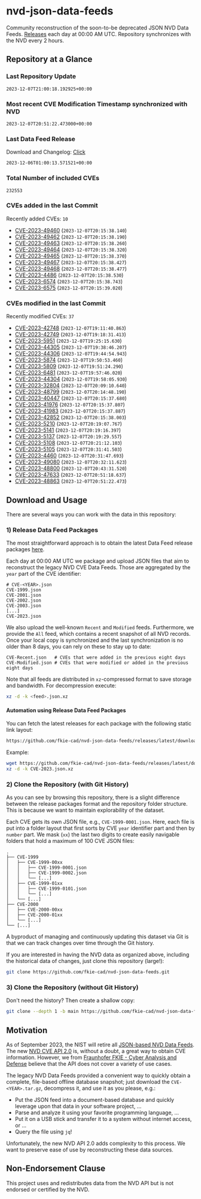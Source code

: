 # nvd-json-data-feeds

Community reconstruction of the soon-to-be deprecated JSON NVD Data Feeds. 
[Releases](https://github.com/fkie-cad/nvd-json-data-feeds/releases/latest) each day at 00:00 AM UTC.
Repository synchronizes with the NVD every 2 hours.

## Repository at a Glance

### Last Repository Update

```plain
2023-12-07T21:00:18.192925+00:00
```

### Most recent CVE Modification Timestamp synchronized with NVD

```plain
2023-12-07T20:51:22.473000+00:00
```

### Last Data Feed Release

Download and Changelog: [Click](https://github.com/fkie-cad/nvd-json-data-feeds/releases/latest)

```plain
2023-12-06T01:00:13.571521+00:00
```

### Total Number of included CVEs

```plain
232553
```

### CVEs added in the last Commit

Recently added CVEs: `10`

* [CVE-2023-49460](CVE-2023/CVE-2023-494xx/CVE-2023-49460.json) (`2023-12-07T20:15:38.140`)
* [CVE-2023-49462](CVE-2023/CVE-2023-494xx/CVE-2023-49462.json) (`2023-12-07T20:15:38.190`)
* [CVE-2023-49463](CVE-2023/CVE-2023-494xx/CVE-2023-49463.json) (`2023-12-07T20:15:38.260`)
* [CVE-2023-49464](CVE-2023/CVE-2023-494xx/CVE-2023-49464.json) (`2023-12-07T20:15:38.320`)
* [CVE-2023-49465](CVE-2023/CVE-2023-494xx/CVE-2023-49465.json) (`2023-12-07T20:15:38.370`)
* [CVE-2023-49467](CVE-2023/CVE-2023-494xx/CVE-2023-49467.json) (`2023-12-07T20:15:38.427`)
* [CVE-2023-49468](CVE-2023/CVE-2023-494xx/CVE-2023-49468.json) (`2023-12-07T20:15:38.477`)
* [CVE-2023-4486](CVE-2023/CVE-2023-44xx/CVE-2023-4486.json) (`2023-12-07T20:15:38.530`)
* [CVE-2023-6574](CVE-2023/CVE-2023-65xx/CVE-2023-6574.json) (`2023-12-07T20:15:38.743`)
* [CVE-2023-6575](CVE-2023/CVE-2023-65xx/CVE-2023-6575.json) (`2023-12-07T20:15:39.020`)


### CVEs modified in the last Commit

Recently modified CVEs: `37`

* [CVE-2023-42748](CVE-2023/CVE-2023-427xx/CVE-2023-42748.json) (`2023-12-07T19:11:40.863`)
* [CVE-2023-42749](CVE-2023/CVE-2023-427xx/CVE-2023-42749.json) (`2023-12-07T19:18:31.413`)
* [CVE-2023-5951](CVE-2023/CVE-2023-59xx/CVE-2023-5951.json) (`2023-12-07T19:25:15.630`)
* [CVE-2023-44305](CVE-2023/CVE-2023-443xx/CVE-2023-44305.json) (`2023-12-07T19:38:46.207`)
* [CVE-2023-44306](CVE-2023/CVE-2023-443xx/CVE-2023-44306.json) (`2023-12-07T19:44:54.943`)
* [CVE-2023-5874](CVE-2023/CVE-2023-58xx/CVE-2023-5874.json) (`2023-12-07T19:50:53.460`)
* [CVE-2023-5809](CVE-2023/CVE-2023-58xx/CVE-2023-5809.json) (`2023-12-07T19:51:24.290`)
* [CVE-2023-6481](CVE-2023/CVE-2023-64xx/CVE-2023-6481.json) (`2023-12-07T19:57:46.020`)
* [CVE-2023-44304](CVE-2023/CVE-2023-443xx/CVE-2023-44304.json) (`2023-12-07T19:58:05.930`)
* [CVE-2023-32804](CVE-2023/CVE-2023-328xx/CVE-2023-32804.json) (`2023-12-07T20:09:10.640`)
* [CVE-2023-48799](CVE-2023/CVE-2023-487xx/CVE-2023-48799.json) (`2023-12-07T20:14:48.190`)
* [CVE-2023-40447](CVE-2023/CVE-2023-404xx/CVE-2023-40447.json) (`2023-12-07T20:15:37.680`)
* [CVE-2023-41976](CVE-2023/CVE-2023-419xx/CVE-2023-41976.json) (`2023-12-07T20:15:37.807`)
* [CVE-2023-41983](CVE-2023/CVE-2023-419xx/CVE-2023-41983.json) (`2023-12-07T20:15:37.887`)
* [CVE-2023-42852](CVE-2023/CVE-2023-428xx/CVE-2023-42852.json) (`2023-12-07T20:15:38.003`)
* [CVE-2023-5210](CVE-2023/CVE-2023-52xx/CVE-2023-5210.json) (`2023-12-07T20:19:07.767`)
* [CVE-2023-5141](CVE-2023/CVE-2023-51xx/CVE-2023-5141.json) (`2023-12-07T20:19:16.397`)
* [CVE-2023-5137](CVE-2023/CVE-2023-51xx/CVE-2023-5137.json) (`2023-12-07T20:19:29.557`)
* [CVE-2023-5108](CVE-2023/CVE-2023-51xx/CVE-2023-5108.json) (`2023-12-07T20:21:12.103`)
* [CVE-2023-5105](CVE-2023/CVE-2023-51xx/CVE-2023-5105.json) (`2023-12-07T20:31:41.503`)
* [CVE-2023-4460](CVE-2023/CVE-2023-44xx/CVE-2023-4460.json) (`2023-12-07T20:31:47.693`)
* [CVE-2023-49080](CVE-2023/CVE-2023-490xx/CVE-2023-49080.json) (`2023-12-07T20:32:11.623`)
* [CVE-2023-48800](CVE-2023/CVE-2023-488xx/CVE-2023-48800.json) (`2023-12-07T20:43:31.520`)
* [CVE-2023-47633](CVE-2023/CVE-2023-476xx/CVE-2023-47633.json) (`2023-12-07T20:51:18.637`)
* [CVE-2023-48863](CVE-2023/CVE-2023-488xx/CVE-2023-48863.json) (`2023-12-07T20:51:22.473`)


## Download and Usage

There are several ways you can work with the data in this repository:

### 1) Release Data Feed Packages

The most straightforward approach is to obtain the latest Data Feed release packages [here](https://github.com/fkie-cad/nvd-json-data-feeds/releases/latest).

Each day at 00:00 AM UTC we package and upload JSON files that aim to reconstruct the legacy NVD CVE Data Feeds.
Those are aggregated by the `year` part of the CVE identifier:

```
# CVE-<YEAR>.json
CVE-1999.json
CVE-2001.json
CVE-2002.json
CVE-2003.json
[...]
CVE-2023.json
```

We also upload the well-known `Recent` and `Modified` feeds.
Furthermore, we provide the `All` feed, which contains a recent snapshot of all NVD records.
Once your local copy is synchronized and the last synchronization is no older than 8 days, you can rely on these to stay up to date:

```plain
CVE-Recent.json   # CVEs that were added in the previous eight days
CVE-Modified.json # CVEs that were modified or added in the previous eight days
```

Note that all feeds are distributed in `xz`-compressed format to save storage and bandwidth.
For decompression execute:

```sh
xz -d -k <feed>.json.xz
```


#### Automation using Release Data Feed Packages

You can fetch the latest releases for each package with the following static link layout:

```sh
https://github.com/fkie-cad/nvd-json-data-feeds/releases/latest/download/CVE-<YEAR>.json.xz
```

Example:

```sh
wget https://github.com/fkie-cad/nvd-json-data-feeds/releases/latest/download/CVE-2023.json.xz
xz -d -k CVE-2023.json.xz
```

### 2) Clone the Repository (with Git History)

As you can see by browsing this repository, there is a slight difference between the release packages format and the repository folder structure.
This is because we want to maintain explorability of the dataset.

Each CVE gets its own JSON file, e.g., `CVE-1999-0001.json`.
Here, each file is put into a folder layout that first sorts by CVE `year` identifier part and then by `number` part.
We mask (`xx`) the last two digits to create easily navigable folders that hold a maximum of 100 CVE JSON files:

```plain
.
├── CVE-1999
│   ├── CVE-1999-00xx
│   │   ├── CVE-1999-0001.json
│   │   ├── CVE-1999-0002.json
│   │   └── [...]
│   ├── CVE-1999-01xx
│   │   ├── CVE-1999-0101.json
│   │   └── [...]
│   └── [...]
├── CVE-2000
│   ├── CVE-2000-00xx
│   ├── CVE-2000-01xx
│   └── [...]
└── [...]
```

A byproduct of managing and continuously updating this dataset via Git is that we can track changes over time through the Git history.

If you are interested in having the NVD data as organized above, including the historical data of changes, just clone this repository (large!):

```sh
git clone https://github.com/fkie-cad/nvd-json-data-feeds.git
```

### 3) Clone the Repository (without Git History)

Don't need the history? Then create a shallow copy:

```sh
git clone --depth 1 -b main https://github.com/fkie-cad/nvd-json-data-feeds.git
```

## Motivation

As of September 2023, the NIST will retire all [JSON-based NVD Data Feeds](https://nvd.nist.gov/vuln/data-feeds#divRetirementBanner-1).
The new [NVD CVE API 2.0](https://nvd.nist.gov/developers/vulnerabilities) is, without a doubt, a great way to obtain CVE information.
However, we from [Fraunhofer FKIE - Cyber Analysis and Defense](https://www.fkie.fraunhofer.de/en/departments/cad.html) believe that the API does not cover a variety of use cases.

The legacy NVD Data Feeds provided a convenient way to quickly obtain a complete, file-based offline database snapshot; just download the `CVE-<YEAR>.tar.gz`, decompress it, and use it as you please, e.g.:

* Put the JSON feed into a document-based database and quickly leverage upon that data in your software project, ...
* Parse and analyze it using your favorite programming language, ...
* Put it on a USB stick and transfer it to a system without internet access, or ...
* Query the file using `jq`!

Unfortunately, the new NVD API 2.0 adds complexity to this process.
We want to preserve ease of use by reconstructing these data sources.

## Non-Endorsement Clause

This project uses and redistributes data from the NVD API but is not endorsed or certified by the NVD.